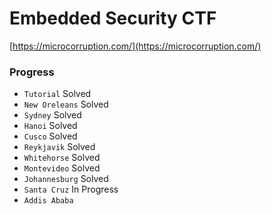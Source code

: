 # Embedded Security CTF

[https://microcorruption.com/](https://microcorruption.com/)

### Progress

- `Tutorial` Solved
- `New Oreleans` Solved
- `Sydney` Solved
- `Hanoi` Solved
- `Cusco` Solved
- `Reykjavik` Solved
- `Whitehorse` Solved
- `Montevideo` Solved
- `Johannesburg` Solved
- `Santa Cruz` In Progress
- `Addis Ababa`
